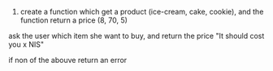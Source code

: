 1) create a function which get a product (ice-cream, cake, cookie), and the function return a price (8, 70, 5)

ask the user which item she want to buy, and return the price "It should cost you x NIS"

if non of the abouve return an error


